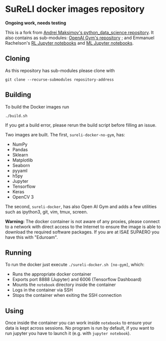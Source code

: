 # SuReLI docker images repository

**Ongoing work, needs testing**

This is a fork from [Andrei Maksimov's python_data_science repository](https://github.com/andreivmaksimov/python_data_science). It also contains as sub-modules: [OpenAI Gym's repository](https://github.com/openai/gym) ; and Emmanuel Rachelson's [RL Jupyter notebooks](https://github.com/erachelson/RLclass) and [ML Jupyter notebooks](https://github.com/erachelson/MLclass).

## Cloning

As this repository has sub-modules please clone with 

```
git clone --recurse-submodules repository-address
```

## Building

To build the Docker images run 

```
./build.sh
```

If you get a build error, please rerun the build script before filling an issue.

Two images are built. The first, `sureli-docker-no-gym`, has:
 - NumPy
 - Pandas
 - Sklearn
 - Matplotlib
 - Seaborn
 - pyyaml
 - h5py
 - Jupyter
 - Tensorflow
 - Keras
 - OpenCV 3

The second, `sureli-docker`, has also Open AI Gym and adds a few utilities such as ipython3, git, vim, tmux, screen.

**Warning:**  The docker container is not aware of any proxies, please connect to a network with direct access to the Internet to ensure the image is able to download the required software packages. If you are at ISAE SUPAERO you have this with "Eduroam".

## Running

To run the docker just execute `./sureli-docker.sh [no-gym]`, which:
 - Runs the appropriate docker container
 - Exports port 8888 (Jupyter) and 6006 (Tensorflow Dashboard) 
 - Mounts the `notebook` directory inside the container
 - Logs in the container via SSH
 - Stops the container when exiting the SSH connection

## Using

Once inside the container you can work inside `notebooks` to ensure your data is kept across sessions. No program is run by default, if you want to run jupyter you have to launch it (e.g. with `jupyter notebook`).

